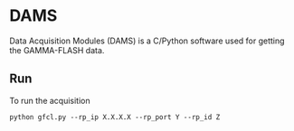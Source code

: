 # DAMS
Data Acquisition Modules (DAMS) is a C/Python software used for getting the GAMMA-FLASH data.

## Run

To run the acquisition 
```
python gfcl.py --rp_ip X.X.X.X --rp_port Y --rp_id Z
```
